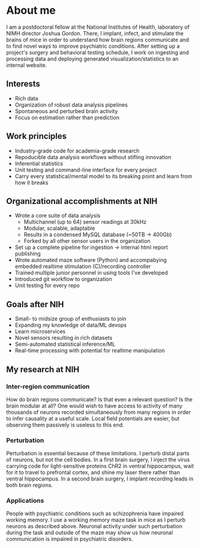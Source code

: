About me
============================

I am a postdoctoral fellow  at the National Institutes of Health, laboratory of NIMH director Joshua Gordon.
There, I implant, infect, and stimulate the brains of mice in order to understand how brain regions 
communicate and to find novel ways to improve psychiatric conditions. After setting up a project's surgery 
and behavioral testing schedule, I work on ingesting and processing data and deploying generated visualization/statistics to an internal website.

## Interests
* Rich data
* Organization of robust data analysis pipelines
* Spontaneous and perturbed brain activity
* Focus on estimation rather than prediction

## Work principles
* Industry-grade code for academia-grade research
* Repoducible data analysis workflows without stifling innovation
* Inferential statistics
* Unit testing and command-line interface for every project
* Carry every statistical/mental model to its breaking point and learn from how it breaks

## Organizational accomplishments at NIH
* Wrote a core suite of data analysis 
  - Multichannel (up to 64) sensor readings at 30kHz
  - Modular, scalable, adaptable
  - Results in a condensed MySQL database (~50TB -> 400Gb)
  - Forked by all other sensor users in the organization
* Set up a complete pipeline for ingestion -> internal html report publishing 
* Wrote automated maze software (Python) and accompabying embedded realtime stimulation (C)/recording controller
* Trained multiple junior personnel in using tools I've developed
* Introduced git workflow to organization
* Unit testing for every repo

## Goals after NIH
* Small- to midsize group of enthusiasts to join
* Expanding my knowledge of data/ML devops 
* Learn microservices
* Novel sensors resulting in rich datasets
* Semi-automated statistical inference/ML
* Real-time processing with potential for realtime manipulation

## My research at NIH 
### Inter-region communication
How do brain regions communicate? Is that even a relevant question? Is the brain modular at all? One would wish to have access to activity of many thousands of neurons recorded simultaneously from many regions in order to infer causality at a useful scale. Local field potentials are easier, but observing them passively is useless to this end.

### Perturbation
Perturbation is essential because of these limitations. I perturb distal parts of neurons, but not the cell bodies. In a first brain surgery, I inject the virus carrying code for light-sensitive proteins ChR2 in ventral hippocampus, wait for it to travel to prefrontal cortex, and shine my laser there rather than ventral hippocampus. In a second brain surgery, I implant recording 
leads in both brain regions.

### Applications
People with psychiatric conditions such as schizophrenia have impaired working memory. I use a working memory maze task in mice 
as I perturb neurons as described above. Neuronal activity under such perturbation during the task and outside of the maze may show us how neuronal communication
is impaired in psychiatric disorders. 
